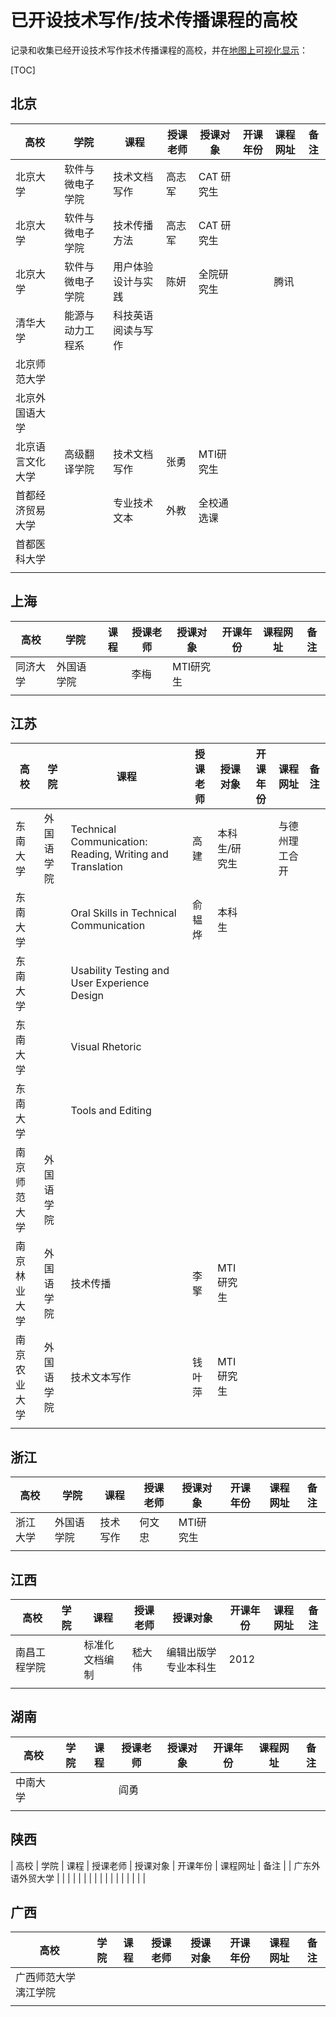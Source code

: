# 已开设技术写作/技术传播课程的高校

记录和收集已经开设技术写作技术传播课程的高校，并在[地图上可视化显示](list.tc-edu.org)：



[TOC]



## 北京

| 高校       | 学院 | 课程           | 授课老师 | 授课对象            | 开课年份 | 课程网址 | 备注 |
| ---------  | ---- | -------------- | -------- | ------------------- | ------  | -------- | ---- |
| 北京大学         | 软件与微电子学院 | 技术文档写作       | 高志军   | CAT 研究生 |          |      |
| 北京大学         | 软件与微电子学院 | 技术传播方法       | 高志军   | CAT 研究生 |          |      |
| 北京大学         | 软件与微电子学院 | 用户体验设计与实践 | 陈妍     | 全院研究生 |          | 腾讯 |
| 清华大学         | 能源与动力工程系 | 科技英语阅读与写作 |          |            |          |      |
| 北京师范大学     |                  |                    |          |            |          |      |
| 北京外国语大学   |                  |                    |          |            |          |      |
| 北京语言文化大学 | 高级翻译学院     | 技术文档写作       | 张勇     | MTI研究生  |          |      |
| 首都经济贸易大学 |                  | 专业技术文本       | 外教     | 全校通选课 |          |      |
| 首都医科大学     |                  |                    |          |            |          |      |
|                  |                  |                    |          |            |          |      |



## 上海

| 高校       | 学院 | 课程           | 授课老师 | 授课对象            | 开课年份 | 课程网址 | 备注 |
| ---------  | ---- | -------------- | -------- | ------------------- | ------  | -------- | ---- |
| 同济大学 | 外国语学院 |      | 李梅     | MTI研究生 |          |      |
|          |            |      |          |           |          |      |

## 江苏

| 高校       | 学院 | 课程           | 授课老师 | 授课对象            | 开课年份 | 课程网址 | 备注 |
| ---------  | ---- | -------------- | -------- | ------------------- | ------  | -------- | ---- |
| 东南大学     | 外国语学院 | Technical Communication: Reading, Writing and Translation | 高建     | 本科生/研究生 |          | 与德州理工合开 |
| 东南大学     |            | Oral Skills in Technical Communication                    | 俞韫烨   | 本科生        |          |                |
| 东南大学     |            | Usability Testing and User Experience Design              |          |               |          |                |
| 东南大学     |            | Visual Rhetoric                                           |          |               |          |                |
| 东南大学     |            | Tools and Editing                                         |          |               |          |                |
| 南京师范大学 | 外国语学院 |                                                           |          |               |          |                |
| 南京林业大学 | 外国语学院 | 技术传播                                                  | 李擎     | MTI研究生     |          |                |
| 南京农业大学 | 外国语学院 | 技术文本写作                                              | 钱叶萍   | MTI研究生     |          |                |
|              |            |                                                           |          |               |          |                |



## 浙江

| 高校       | 学院 | 课程           | 授课老师 | 授课对象            | 开课年份 | 课程网址 | 备注 |
| ---------  | ---- | -------------- | -------- | ------------------- | ------  | -------- | ---- |
| 浙江大学 | 外国语学院 | 技术写作 | 何文忠   | MTI研究生 |          |      |
|          |            |          |          |           |          |      |



## 江西

| 高校       | 学院 | 课程           | 授课老师 | 授课对象            | 开课年份 | 课程网址 | 备注 |
| ---------  | ---- | -------------- | -------- | ------------------- | ------  | -------- | ---- |
| 南昌工程学院 |      | 标准化文档编制 | 嵇大伟   | 编辑出版学专业本科生 | 2012|      |          |
|              |      |                |          |                      |          |      |          |

## 湖南

| 高校       | 学院 | 课程           | 授课老师 | 授课对象            | 开课年份 | 课程网址 | 备注 |
| ---------  | ---- | -------------- | -------- | ------------------- | ------  | -------- | ---- |
| 中南大学 |           |                |  阎勇   |                    |         |      |          |
|              |      |                |          |                      |          |      |          |



## 陕西
| 高校       | 学院 | 课程           | 授课老师 | 授课对象            | 开课年份 | 课程网址 | 备注 |
| 广东外语外贸大学 |      |      |          |          |          |      |          |
|                  |      |      |          |          |          |      |          |

## 广西

| 高校           | 学院      | 课程           | 授课老师 | 授课对象            | 开课年份 | 课程网址 | 备注 |
| --------------  | ------- | -------------- | -------- | ------------------- | ------  | -------- | ---- |
| 广西师范大学漓江学院  |        |                |       |                    |         |       |          |
|              |       |                |          |                      |          |      |          |
